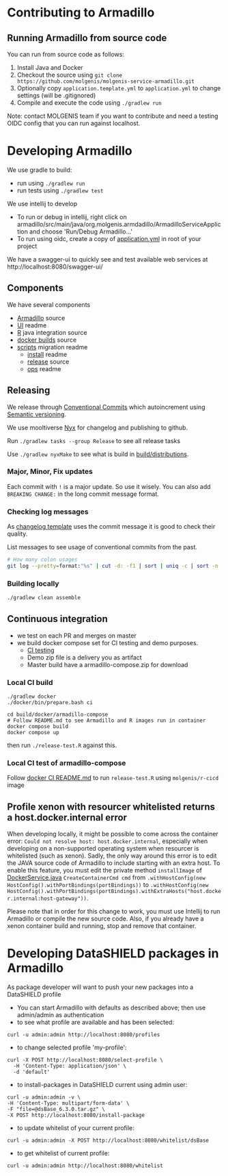 # Contributing to Armadillo

## Running Armadillo from source code

You can run from source code as follows:

1. Install Java and Docker
2. Checkout the source using `git clone https://github.com/molgenis/molgenis-service-armadillo.git`
3. Optionally copy `application.template.yml` to `application.yml` to change settings (will be .gitignored)
4. Compile and execute the code using `./gradlew run`

Note: contact MOLGENIS team if you want to contribute and need a testing OIDC config that you can run against localhost.

# Developing Armadillo

We use gradle to build:
* run using `./gradlew run`
* run tests using `./gradlew test`

We use intellij to develop
* To run or debug in intellij, right click on armadillo/src/main/java/org.molgenis.armdadillo/ArmadilloServiceAppliction and choose 'Run/Debug Armadillo...'
* To run using oidc, create a copy of [application.yml](application.template.yml) in root of your project

We have a swagger-ui to quickly see and test available web services at http://localhost:8080/swagger-ui/

## Components

We have several components

- [Armadillo](./armadillo/src/) source
- [UI](./ui/README.md) readme
- [R](./r/) java integration source
- [docker builds](./docker/) source
- [scripts](./scripts/README.md) migration readme
  - [install](./scripts/install/README.md) readme
  - [release](./scripts/release/) source
  - [ops](./scripts/ops/README.md) readme

## Releasing

We release through [Conventional Commits](https://www.conventionalcommits.org/en/v1.0.0/) which autoincrement using [Semantic versioning](https://semver.org/).

We use mooltiverse [Nyx](https://mooltiverse.github.io/nyx/guide/user/introduction/how-nyx-works/) for changelog and publishing to github.

Run `./gradlew tasks --group Release` to see all release tasks

Use `./gradlew nyxMake` to see what is build in [build/distributions](./build/distributions/).

### Major, Minor, Fix updates

Each commit with `!` is a major update. So use it wisely. You can also add `BREAKING CHANGE:` in the long commit message format.

### Checking log messages

As [changelog template](./changelog-notes.tpl) uses the commit message it is good to check their quality.

List messages to see usage of conventional commits from the past.

```sh
# How many colon usages
git log --pretty=format:"%s" | cut -d: -f1 | sort | uniq -c | sort -n
```

### Building locally

```sh
./gradlew clean assemble
```

## Continuous integration

- we test on each PR and merges on master
- we build docker compose set for CI testing and demo purposes.
  - [CI testing](./docker/ci/README.md)
  - Demo zip file is a delivery you as artifact
  - Master build have a armadillo-compose.zip for download

### Local CI build

```
./gradlew docker
./docker/bin/prepare.bash ci

cd build/docker/armadillo-compose
# Follow README.md to see Armadillo and R images run in container
docker compose build
docker compose up
```

then run `./release-test.R` against this.

### Local CI test of armadillo-compose

Follow [docker CI README.md](./docker/ci/README.md) to run `release-test.R` using `molgenis/r-cicd` image

## Profile xenon with resourcer whitelisted returns a host.docker.internal error
When developing locally, it might be possible to come across the container error: `Could not resolve host: host.docker.internal`,
especially when developing on a non-supported operating system when resourcer is whitelisted (such as xenon).
Sadly, the only way around this error is to edit the JAVA source code of Armadillo to include starting with an extra host.
To enable this feature, you must edit the private method `installImage` of [DockerService.java](https://github.com/molgenis/molgenis-service-armadillo/blob/master/armadillo/src/main/java/org/molgenis/armadillo/profile/DockerService.java) `CreateContainerCmd cmd` from `.withHostConfig(new HostConfig().withPortBindings(portBindings))` to `.withHostConfig(new HostConfig().withPortBindings(portBindings).withExtraHosts("host.docker.internal:host-gateway"))`.

Please note that in order for this change to work, you must use Intellij to run Armadillo or compile the new source code.
Also, if you already have a xenon container build and running, stop and remove that container.

# Developing DataSHIELD packages in Armadillo
As package developer will want to push your new packages into a DataSHIELD profile

* You can start Armadillo with defaults as described above; then use admin/admin as authentication
* to see what profile are available and has been selected:
```
curl -u admin:admin http://localhost:8080/profiles
```
* to change selected profile 'my-profile':
```
curl -X POST http://localhost:8080/select-profile \
  -H 'Content-Type: application/json' \
  -d 'default'
```
* to install-packages in DataSHIELD current using admin user:
```
curl -u admin:admin -v \
-H 'Content-Type: multipart/form-data' \
-F "file=@dsBase_6.3.0.tar.gz" \
-X POST http://localhost:8080/install-package
```
* to update whitelist of your current profile:
```
curl -u admin:admin -X POST http://localhost:8080/whitelist/dsBase
```
* to get whitelist of current profile:
```
curl -u admin:admin http://localhost:8080/whitelist
```
